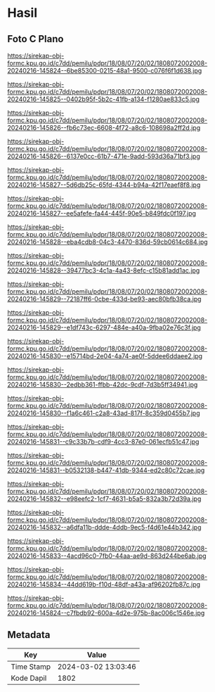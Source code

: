 # Hasil

## Foto C Plano

https://sirekap-obj-formc.kpu.go.id/c7dd/pemilu/pdpr/18/08/07/20/02/1808072002008-20240216-145824--6be85300-0215-48a1-9500-c076f6f1d638.jpg

https://sirekap-obj-formc.kpu.go.id/c7dd/pemilu/pdpr/18/08/07/20/02/1808072002008-20240216-145825--0402b95f-5b2c-41fb-a134-f1280ae833c5.jpg

https://sirekap-obj-formc.kpu.go.id/c7dd/pemilu/pdpr/18/08/07/20/02/1808072002008-20240216-145826--fb6c73ec-6608-4f72-a8c6-108698a2ff2d.jpg

https://sirekap-obj-formc.kpu.go.id/c7dd/pemilu/pdpr/18/08/07/20/02/1808072002008-20240216-145826--6137e0cc-61b7-471e-9add-593d36a71bf3.jpg

https://sirekap-obj-formc.kpu.go.id/c7dd/pemilu/pdpr/18/08/07/20/02/1808072002008-20240216-145827--5d6db25c-65fd-4344-b94a-42f17eaef8f8.jpg

https://sirekap-obj-formc.kpu.go.id/c7dd/pemilu/pdpr/18/08/07/20/02/1808072002008-20240216-145827--ee5afefe-fa44-445f-90e5-b849fdc0f197.jpg

https://sirekap-obj-formc.kpu.go.id/c7dd/pemilu/pdpr/18/08/07/20/02/1808072002008-20240216-145828--eba4cdb8-04c3-4470-836d-59cb0614c684.jpg

https://sirekap-obj-formc.kpu.go.id/c7dd/pemilu/pdpr/18/08/07/20/02/1808072002008-20240216-145828--39477bc3-4c1a-4a43-8efc-c15b81add1ac.jpg

https://sirekap-obj-formc.kpu.go.id/c7dd/pemilu/pdpr/18/08/07/20/02/1808072002008-20240216-145829--72187ff6-0cbe-433d-be93-aec80bfb38ca.jpg

https://sirekap-obj-formc.kpu.go.id/c7dd/pemilu/pdpr/18/08/07/20/02/1808072002008-20240216-145829--e1df743c-6297-484e-a40a-9fba02e76c3f.jpg

https://sirekap-obj-formc.kpu.go.id/c7dd/pemilu/pdpr/18/08/07/20/02/1808072002008-20240216-145830--e15714bd-2e04-4a74-ae0f-5ddee6ddaee2.jpg

https://sirekap-obj-formc.kpu.go.id/c7dd/pemilu/pdpr/18/08/07/20/02/1808072002008-20240216-145830--2edbb361-ffbb-42dc-9cdf-7d3b5ff34941.jpg

https://sirekap-obj-formc.kpu.go.id/c7dd/pemilu/pdpr/18/08/07/20/02/1808072002008-20240216-145830--f1a6c461-c2a8-43ad-817f-8c359d0455b7.jpg

https://sirekap-obj-formc.kpu.go.id/c7dd/pemilu/pdpr/18/08/07/20/02/1808072002008-20240216-145831--c9c33b7b-cdf9-4cc3-87e0-061ecfb51c47.jpg

https://sirekap-obj-formc.kpu.go.id/c7dd/pemilu/pdpr/18/08/07/20/02/1808072002008-20240216-145831--b0532138-b447-41db-9344-ed2c80c72cae.jpg

https://sirekap-obj-formc.kpu.go.id/c7dd/pemilu/pdpr/18/08/07/20/02/1808072002008-20240216-145832--e98eefc2-1cf7-4631-b5a5-832a3b72d39a.jpg

https://sirekap-obj-formc.kpu.go.id/c7dd/pemilu/pdpr/18/08/07/20/02/1808072002008-20240216-145832--a6dfa11b-ddde-4ddb-9ec5-f4d61e44b342.jpg

https://sirekap-obj-formc.kpu.go.id/c7dd/pemilu/pdpr/18/08/07/20/02/1808072002008-20240216-145833--4acd96c0-7fb0-44aa-ae9d-863d244be6ab.jpg

https://sirekap-obj-formc.kpu.go.id/c7dd/pemilu/pdpr/18/08/07/20/02/1808072002008-20240216-145834--44dd619b-f10d-48df-a43a-af96202fb87c.jpg

https://sirekap-obj-formc.kpu.go.id/c7dd/pemilu/pdpr/18/08/07/20/02/1808072002008-20240216-145824--c7fbdb92-600a-4d2e-975b-8ac006c1546e.jpg


## Metadata

| Key        | Value               |
| ---------- | ------------------- |
| Time Stamp | 2024-03-02 13:03:46 |
| Kode Dapil | 1802                |



